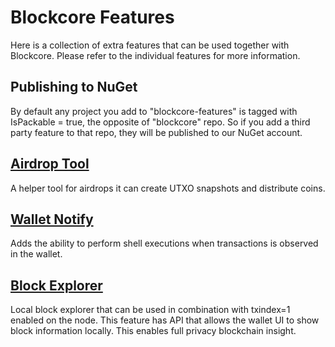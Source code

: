 # Blockcore Features

Here is a collection of extra features that can be used together with Blockcore. Please refer to the individual features for more information.

## Publishing to NuGet

By default any project you add to "blockcore-features" is tagged with IsPackable = true, the opposite of "blockcore" repo. So if you add a third party feature to that repo, they will be published to our NuGet account.

## [Airdrop Tool](/Blockcore.Features.Airdrop)

A helper tool for airdrops it can create UTXO snapshots and distribute coins.

## [Wallet Notify](/Blockcore.Features.WalletNotify)

Adds the ability to perform shell executions when transactions is observed in the wallet.

## [Block Explorer](/Blockcore.Features.BlockExplorer)

Local block explorer that can be used in combination with txindex=1 enabled on the node. This feature has API that allows the wallet UI to show block information locally. This enables full privacy blockchain insight.

